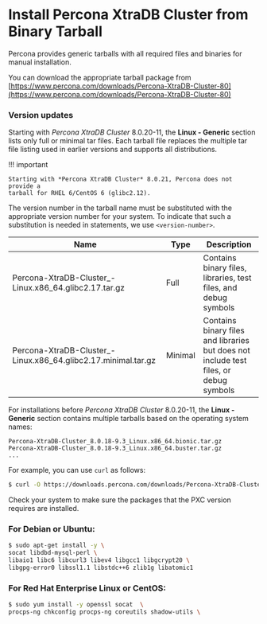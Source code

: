 # Install Percona XtraDB Cluster from Binary Tarball

Percona provides generic tarballs with all required files and binaries
for manual installation.

You can download the appropriate tarball package from
[https://www.percona.com/downloads/Percona-XtraDB-Cluster-80](https://www.percona.com/downloads/Percona-XtraDB-Cluster-80)

### Version updates

Starting with *Percona XtraDB Cluster* 8.0.20-11, the **Linux - Generic**
section lists only full or minimal tar files. Each tarball file replaces the
multiple tar file listing used in earlier versions and supports all
distributions.

!!! important

    Starting with *Percona XtraDB Cluster* 8.0.21, Percona does not provide a
    tarball for RHEL 6/CentOS 6 (glibc2.12).

The version number in the tarball name must be substituted with
the appropriate version number for your system. To indicate that such a
substitution is needed in statements, we use `<version-number>`.

| Name| Type| Description|
| ---- | ---- | ---------- | 
| Percona-XtraDB-Cluster_<version-number>-Linux.x86_64.glibc2.17.tar.gz| Full| Contains binary files, libraries, test files, and debug symbols|
| Percona-XtraDB-Cluster_<version-number>-Linux.x86_64.glibc2.17.minimal.tar.gz| Minimal| Contains binary files and libraries but does not include test files, or debug symbols|

For installations before *Percona XtraDB Cluster* 8.0.20-11, the **Linux - Generic** section contains multiple tarballs based on the operating system names:

```{.text .no-copy}
Percona-XtraDB-Cluster_8.0.18-9.3_Linux.x86_64.bionic.tar.gz
Percona-XtraDB-Cluster_8.0.18-9.3_Linux.x86_64.buster.tar.gz
...
```

For example, you can use `curl` as follows:

```{.bash data-prompt="$"}
$ curl -O https://downloads.percona.com/downloads/Percona-XtraDB-Cluster-LATEST/Percona-XtraDB-Cluster-8.0.27/binary/tarball/Percona-XtraDB-Cluster_8.0.27-18.1_Linux.x86_64.glibc2.17-minimal.tar.gz
```

Check your system to make sure the packages that the PXC
version requires are installed.

### For Debian or Ubuntu:

```{.bash data-prompt="$"}
$ sudo apt-get install -y \
socat libdbd-mysql-perl \
libaio1 libc6 libcurl3 libev4 libgcc1 libgcrypt20 \
libgpg-error0 libssl1.1 libstdc++6 zlib1g libatomic1
```

### For Red Hat Enterprise Linux or CentOS:

```{.bash data-prompt="$"}
$ sudo yum install -y openssl socat  \
procps-ng chkconfig procps-ng coreutils shadow-utils \
```
